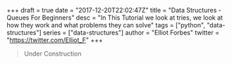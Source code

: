 +++
draft = true
date = "2017-12-20T22:02:47Z"
title = "Data Structures - Queues For Beginners"
desc = "In This Tutorial we look at tries, we look at how they work and what problems they can solve"
tags = ["python", "data-structures"]
series = ["data-structures"]
author = "Elliot Forbes"
twitter = "https://twitter.com/Elliot_F"
+++

> Under Construction